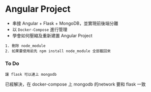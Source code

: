 # Angular Project
* 串接 Angular + Flask + MongoDB，並實現前後端分離
* 以 `Docker-Compose` 進行管理
* 學會如何壓縮及重新建置 Angular Project
```
1. 刪除 node_module
2. 如果要使用前先 npm install node_module 全部載回來
```
### To Do
```
讓 flask 可以連上 mongodb
```
已經解決，在 docker-compose 上 mongodb 的network 要和 flask 一致
